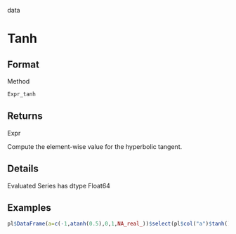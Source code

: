 data

# Tanh

## Format

Method

```r
Expr_tanh
```

## Returns

Expr

Compute the element-wise value for the hyperbolic tangent.

## Details

Evaluated Series has dtype Float64

## Examples

```r
pl$DataFrame(a=c(-1,atanh(0.5),0,1,NA_real_))$select(pl$col("a")$tanh())
```